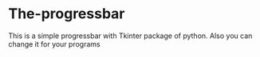# The-progressbar
This is a simple progressbar with Tkinter package of python. Also you can change it for your programs
